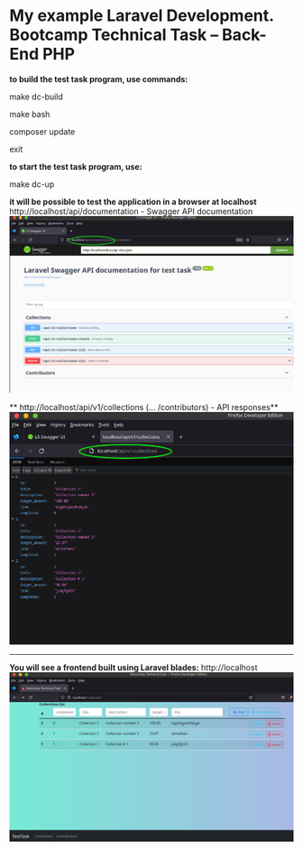 # My example Laravel Development. Bootcamp Technical Task – Back-End PHP

**to build the test task program, use commands:**

make dc-build

make bash

composer update

exit 

**to start the test task program, use:**

make dc-up

**it will be possible to test the application in a browser at localhost**
    http://localhost/api/documentation - Swagger API documentation
    ![demo-113838.png](Addons%2Fdemo-api-documentation.png)

**  http://localhost/api/v1/collections (... /contributors) - API responses**
    ![demo-113838.png](Addons%2Fdemo-api.png)

********************************************************
**You will see a frontend built using Laravel blades:**
    http://localhost
    ![demo-frontend.png](Addons%2Fdemo-frontend.png)
